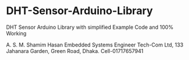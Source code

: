 # DHT-Sensor-Arduino-Library
DHT Sensor Arduino Library with simplified Example Code and 100% Working

A. S. M. Shamim Hasan
Embedded Systems Engineer 
Tech-Com Ltd, 133 Jahanara Garden, Green Road, Dhaka. 
Cell-01717657941
